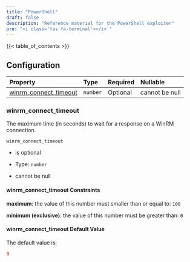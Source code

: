 ```yaml
---
title: "PowerShell"
draft: false
description: "Reference material for the PowerShell exploiter"
pre: "<i class='fas fa-terminal'></i> "
---
```

{{< table_of_contents >}}

## Configuration

<!--
This documentation was autogenerated by passing the plugin's config-schema.json
through https://github.com/adobe/jsonschema2md. It was then modified by hand to
remove extraneous information.
-->

| Property                                          | Type     | Required | Nullable       |
| :------------------------------------------------ | :------- | :------- | :------------- |
| [winrm\_connect\_timeout](#winrm_connect_timeout) | `number` | Optional | cannot be null |

### winrm\_connect\_timeout

The maximum time (in seconds) to wait for a response on a WinRM connection.

`winrm_connect_timeout`

* is optional

* Type: `number`

* cannot be null

#### winrm\_connect\_timeout Constraints

**maximum**: the value of this number must smaller than or equal to: `100`

**minimum (exclusive)**: the value of this number must be greater than: `0`

#### winrm\_connect\_timeout Default Value

The default value is:

```json
3
```
